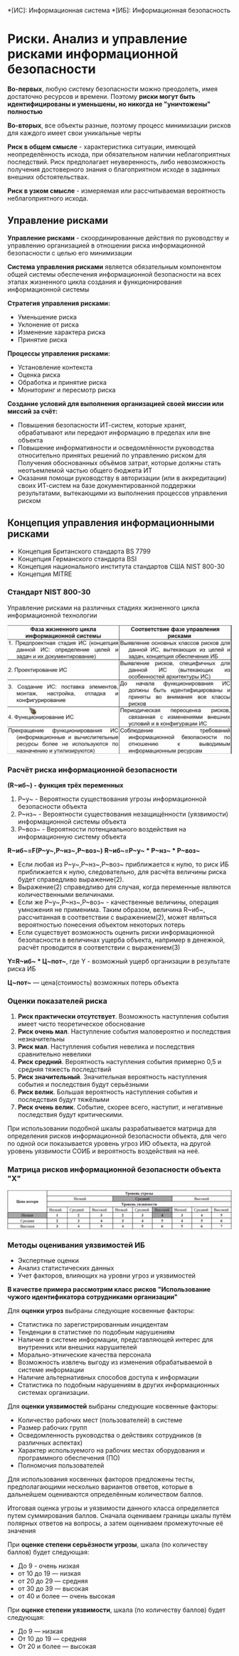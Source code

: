 *[ИС]: Информационная система
*[ИБ]: Информационная безопасность

# Риски. Анализ и управление рисками информационной безопасности

**Во-первых**, любую систему безопасности можно преодолеть, имея достаточно ресурсов и времени. Поэтому **риски могут
быть идентифицированы и уменьшены, но никогда не "уничтожены" полностью**

**Во-вторых**, все объекты разные, поэтому процесс минимизации рисков для каждого имеет свои уникальные черты

**Риск в общем смысле** - характеристика ситуации, имеющей неопределённость исхода, при обязательном наличии
неблагоприятных последствий. Риск предполагает неуверенность, либо невозможность получения достоверного знания о
благоприятном исходе в заданных внешних обстоятельствах.

**Риск в узком смысле** - измеряемая или рассчитываемая вероятность неблагоприятного исхода.

## Управление рисками

**Управление рисками** - скоординированные действия по руководству и управлению организацией в отношении риска
информационной безопасности с целью его минимизации

**Система управления рисками** является обязательным компонентом общей системы обеспечения информационной безопасности
на всех этапах жизненного цикла создания и функционирования информационной системы

**Стратегия управления рисками:**

- Уменьшение риска
- Уклонение от риска
- Изменение характера риска
- Принятие риска

**Процессы управления рисками:**

- Установление контекста
- Оценка риска
- Обработка и принятие риска
- Мониторинг и пересмотр риска

**Создание условий для выполнения организацией своей миссии или миссий за счёт:**

- Повышения безопасности ИТ-систем, которые хранят, обрабатывают или передают информацию в пределах или вне объекта
- Повышение информативности и осведомлённости руководства относительно принятых решений по управлению риском для
  Получения обоснованных объёмов затрат, которые должны стать неотъемлемой частью общего бюджета ИТ
- Оказания помощи руководству в авторизации (или в аккредитации) своих ИТ-систем на базе документированной поддержки
  результатами, вытекающими из выполнения процессов управления риском

## Концепция управления информационными рисками

- Концепция Британского стандарта BS 7799
- Концепция Германского стандарта BSI
- Концепция национального института стандартов США NIST 800-30
- Концепция MITRE

### Стандарт NIST 800-30

Управление рисками на различных стадиях жизненного цикла информационной технологии

![img.png](media/07_01.png)

### Расчёт риска информационной безопасности

**(R~иб~) - функция трёх переменных**

1. P~у~ - Вероятности существования угрозы информационной безопасности объекта
2. P~нз~ - Вероятности существования незащищённости (уязвимости) информационной системы объекта
3. P~воз~ - Вероятности потенциального воздействия на информационную систему объекта

**R~иб~=F(P~у~,P~нз~,P~воз~)**
**R~иб~=P~у~ * P~нз~ * P~воз~**

- Если любая из P~у~,P~нз~,P~воз~ приближается к нулю, то риск ИБ приближается к нулю, следовательно, для расчёта
  величины риска будет справедливо выражение(2).
- Выражение(2) справедливо для случая, когда переменные являются количественными величинами.
- Если же P~у~,P~нз~,P~воз~ - качественные величины, операция умножения не применима. Таким образом, величина R~иб~,
  рассчитанная в соответствии с выражением(2), может являться вероятностью понесения объектом некоторых потерь
- Если существует возможность оценить риски информационной безопасности в величинах ущерба объекта, например в денежной,
  расчёт проводится в соответствии с выражением(3)

**Y=R~иб~ * Ц~пот~**, где Y - возможный ущерб организации в результате риска ИБ

**Ц~пот~** — цена(стоимость) возможных потерь объекта

### Оценки показателей риска

1. **Риск практически отсутствует**. Возможность наступления события имеет чисто теоретическое обоснование
2. **Риск очень мал**. Наступление события маловероятно и последствия незначительны
3. **Риск мал**. Наступления события невелика и последствия сравнительно невелики
4. **Риск средний**. Вероятность наступления события примерно 0,5 и средняя тяжесть последствий
5. **Риск значительный**. Значительная вероятность наступления события и последствия будут серьёзными
6. **Риск велик**. Большая вероятность наступления события и последствия будут тяжёлыми
7. **Риск очень велик**. Событие, скорее всего, наступит, и негативные последствия будут критическими.

При использовании подобной шкалы разрабатывается матрица для определения рисков информационной безопасности объекта, для
чего по одной оси показывается уровень угроз ИЮ объекта, на другой уровень уязвимости СОИБ и вероятность воздействия на
неё.

### Матрица рисков информационной безопасности объекта "X"

![Матрица рисков](media/07_02.png)

### Методы оценивания уязвимостей ИБ

- Экспертные оценки
- Анализ статистических данных
- Учет факторов, влияющих на уровни угроз и уязвимостей

**В качестве примера рассмотрим класс рисков "Использование чужого идентификатора сотрудниками организации"**

Для **оценки угроз** выбраны следующие косвенные факторы:

- Статистика по зарегистрированным инцидентам
- Тенденции в статистике по подобным нарушениям
- Наличие в системе информации, представляющей интерес для внутренних или внешних нарушителей
- Морально-этнические качества персонала
- Возможность извлечь выгоду из изменения обрабатываемой в системе информации
- Наличие альтернативных способов доступа к информации
- Статистика по подобным нарушениям в других информационных системах организации.

Для **оценки уязвимостей** выбраны следующие косвенные факторы:

- Количество рабочих мест (пользователей) в системе
- Размер рабочих групп
- Осведомленность руководства о действиях сотрудников (в различных аспектах)
- Характер используемого на рабочих местах оборудования и программного обеспечения (ПО)
- Полномочия пользователей

Для использования косвенных факторов предложены тесты, предполагающими несколько вариантов ответов, которые в дальнейшем
оцениваются определённым количеством баллов.

Итоговая оценка угрозы и уязвимости данного класса определяется путем суммирования баллов. Сначала оцениваем границы
шкалы путём полярных ответов на вопросы, а затем оцениваем промежуточные её значения

При **оценке степени серьёзности угрозы**, шкала (по количеству баллов) будет следующая:

- До 9 - очень низкая
- от 10 до 19 — низкая
- от 20 до 29 — средняя
- от 30 до 39 — высокая
- от 40 и более — очень высокая

При **оценке степени уязвимости**, шкала (по количеству баллов) будет следующая:

- До 9 — низкая
- От 10 до 19 — средняя
- От 20 и более — высокая

